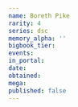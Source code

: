 ```yaml
---
name: Boreth Pike
rarity: 4
series: dsc
memory_alpha: ''
bigbook_tier:
events:
in_portal:
date:
obtained:
mega:
published: false
---
```

